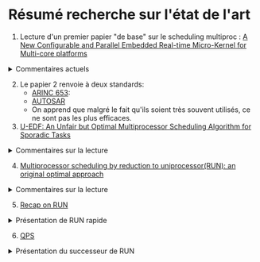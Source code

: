 # Résumé recherche sur l'état de l'art

1. Lecture d'un premier papier "de base" sur le scheduling multiproc : 
[A New Configurable and Parallel Embedded Real-time Micro-Kernel for Multi-core platforms](./refs/ospert15-p25.pdf) 
<details>
  <summary>Commentaires actuels</summary>
   <p>Explique l'implémentation de HIPPEROS. Plusieurs éléments restent flous pour moi, notamment l'usage d'un coeur maître et de coeurs esclaves. Le coeur maître envoie des systèmes à scheduler aux slaves ?! Pas sûre de voir comment ça marche.</p>
   <p>   Inter-Process Communication : IPC</p>
   <p> Il me semble important aussi de comprendre comment fonctionne cet OS pour implémenter un scheduler dessus... </p>
   <p>(cette question m'a été confirmée par J. Goossens, ça semble important, donc. Noter compte-rendu après réunion chez HIPPEROS.</p>
</details>

2. Le papier 2 renvoie à deux standards:
    * [ARINC 653](https://fr.wikipedia.org/wiki/ARINC_653):
    * [AUTOSAR](https://fr.wikipedia.org/wiki/AUTOSAR)
    * On apprend que malgré le fait qu'ils soient très souvent utilisés, ce ne sont pas les plus efficaces.
3. [U-EDF: An Unfair but Optimal Multiprocessor Scheduling Algorithm for Sporadic Tasks](https://github.com/subsib/Scheduling/blob/master/refs/U-EDF-ECRTS2012.pdf)
<details>
  <summary>Commentaires sur la lecture</summary>
   <p>u-edf est optimal en global MAIS pas fair.</p>
   <p>Deux types de généralisation EDF, un horizontal, un vertical. Il faut bien lire les exemples. Ils montrent des comportements très différents.</p>
   <p>Démonstrations d'optimalité, lemmes, etc.</p>
   <p>Accessoirement, comparaison de performances. RUN a l'air plutôt efficace à première vue.</p>
</details>

4. [Multiprocessor scheduling by reduction to uniprocessor(RUN): an original optimal approach](https://github.com/subsib/Scheduling/blob/master/refs/RUN-ExtVers.pdf)
<details>
<summary>Commentaires sur la lecture</summary>
  <p>
    RUN : Reduction to UNiprocessor
  </p>
  <p>
    m >= 1 procs identiques + rate identiques, global scheduling = 1 seul dispatcher,
    (rien de nouveau avec realease time (r) et deadline (d)), 
    Les tâches ne sont pas "périodiques" mais on pose qu'elles sont "fixed rate", 
    le "rate" est la fraction de temps d'utilisation par un proc (ça revient pas un peu au même ?)
    Du coup, forcément, le rate <= 1, sinon ça rentre pas sur un proc.
  </p>
  <p>
    À retenir : rho est le taux, un job va nécessiter <b>rho(d-r)</b> execution time.
  </p>
  <h3>Dual</h3>
  <p>
    On sélectionne tau*, un ensemble de tâches qui ont la même deadline (ou auxquelles on attribue la même, pas sûre),  
  on leur attribut un temps d'exec (nb_proc - 1) (ou nb de tâches, suis pas sûre), en complément.<br>
  C'est normal, car on va finalement attribuer les procs aux tâches complémentaires dans le primal.<br>
  On reprend : on calcule le dual, et on schedule le "vrai" set qui est le primal, sauf le job géré par le dual. 
  Ça permet de prioritiser. Voir pour ça <it>Dual Scheduling Equivalence<it>. 
  Donc en gros, Tau* représente les idle de Tau.
  </p>
  <p> 
    Dans l'exemple présenté, c'est avantageux, car on réduit le nombre de procs.
    Cela dit, avec un primal qui aurait des high rate, on gagnerait pas vraiment. 
    (Question : pourquoi ?... ) Pour éviter ça, on met des low rate tasks avec des high rate, 
    et on créé des <it>serveurs</it> qui gèrent moins de mrocs pour les <it>clients</it>. (??)
  </p>
  <p>Ça, c'est en gros la partie offline de RUN, je crois. 
  En gros, on procède à une réduction à un uniproc pour diminuer par le dual le nb de procs au total (??).
  La partie online, c'est en gros EDF. 
  </p>
  <p>
    Ensuite, il y a un tas de définitions, que je connais, mais qui se trouvent vers les pages 6-7, et qui serviront sans doute
    pour l'état de l'art.
  </p>
  <h3>Servers</h3>
  <p>
    RUN utilise des agrégats de tâches dan des serveurs.
    Dans cette partie, on explique en quoi consiste ce truc de "serveur".
  </p>
  <p>
    En fait, dans un serveur, y a une seule tâche "virtuelle". Comme c'est one-to-one, les 
    concepts sont interchangeables.
    Le packing se fait hors ligne (offline) et reste statique durant l'exécution.
    Execution requirement est en fait l'équivalent du execution time, 
  rho(S)(ri+1 - ri), quoi.
  </p>
  <p>
    L'intérêt de prouver qu'EDF est optimal revêt son importance ici, puisque si on ne l'utilise 
    pas, on n'a pas d'optimalité pour scheduler les serveurs. Du coup, EDF, du coup, preuve EDF.
  </p>
  <p>
    L'intérêt majeur de RUN est de réduire le nb de préemptions. Comme habituellement, on pose que le temps de 
    préemption est négligeable, on ne les compte pas mais en pratique, c'est faux.
    RUN réduit ça, ça a l'air de s'en ressentir sur le résultat.

    Mais attention à un détail d'importance : on considère une certaine classe de tâches.
  </p>
  <p>
    
  </p>

<h3>Question</h3>
<p>
  À ce stade, une des questions que je me pose, c'est : est-ce que c'est très courant, des tâches qui partagent la même deadline ?
  Parce que si ça n'apporte rien... ?! de faire des sous-ensembles...
</p>
</details>

5. [Recap on RUN](http://www.math.unipd.it/~tullio/RTS/2016/RUN_Impl.pdf)
<details>
<summary>Présentation de RUN rapide</summary>
<p>Semi-partitionnée</p>
<p>Optimal (pour une sous-classe : implicit-deadline-periodic independant tasks)</p>
</details>

6. [QPS](https://github.com/subsib/Scheduling/blob/master/refs/QPS14.pdf)
<details>
<summary>Présentation du successeur de RUN</summary>
</details>